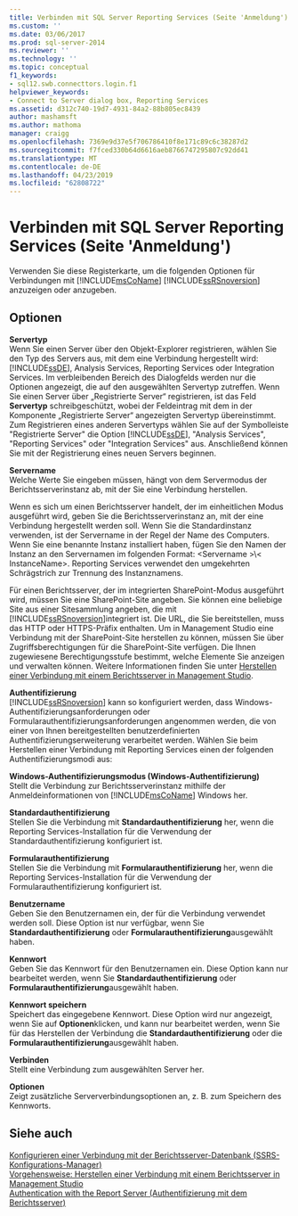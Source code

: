 ```yaml
---
title: Verbinden mit SQL Server Reporting Services (Seite 'Anmeldung') | Microsoft-Dokumentation
ms.custom: ''
ms.date: 03/06/2017
ms.prod: sql-server-2014
ms.reviewer: ''
ms.technology: ''
ms.topic: conceptual
f1_keywords:
- sql12.swb.connecttors.login.f1
helpviewer_keywords:
- Connect to Server dialog box, Reporting Services
ms.assetid: d312c740-19d7-4931-84a2-88b805ec8439
author: mashamsft
ms.author: mathoma
manager: craigg
ms.openlocfilehash: 7369e9d37e5f706786410f8e171c89c6c38287d2
ms.sourcegitcommit: f7fced330b64d6616aeb8766747295807c92dd41
ms.translationtype: MT
ms.contentlocale: de-DE
ms.lasthandoff: 04/23/2019
ms.locfileid: "62808722"
---
```

# <a name="connect-to-server-login-page-reporting-services"></a>Verbinden mit SQL Server Reporting Services (Seite 'Anmeldung')
  Verwenden Sie diese Registerkarte, um die folgenden Optionen für Verbindungen mit [!INCLUDE[msCoName](../includes/msconame-md.md)] [!INCLUDE[ssRSnoversion](../includes/ssrsnoversion-md.md)] anzuzeigen oder anzugeben.  
  
## <a name="options"></a>Optionen  
 **Servertyp**  
 Wenn Sie einen Server über den Objekt-Explorer registrieren, wählen Sie den Typ des Servers aus, mit dem eine Verbindung hergestellt wird: [!INCLUDE[ssDE](../includes/ssde-md.md)], Analysis Services, Reporting Services oder Integration Services. Im verbleibenden Bereich des Dialogfelds werden nur die Optionen angezeigt, die auf den ausgewählten Servertyp zutreffen. Wenn Sie einen Server über „Registrierte Server“ registrieren, ist das Feld **Servertyp** schreibgeschützt, wobei der Feldeintrag mit dem in der Komponente „Registrierte Server“ angezeigten Servertyp übereinstimmt. Zum Registrieren eines anderen Servertyps wählen Sie auf der Symbolleiste "Registrierte Server" die Option [!INCLUDE[ssDE](../includes/ssde-md.md)], "Analysis Services", "Reporting Services" oder "Integration Services" aus. Anschließend können Sie mit der Registrierung eines neuen Servers beginnen.  
  
 **Servername**  
 Welche Werte Sie eingeben müssen, hängt von dem Servermodus der Berichtsserverinstanz ab, mit der Sie eine Verbindung herstellen.  
  
 Wenn es sich um einen Berichtsserver handelt, der im einheitlichen Modus ausgeführt wird, geben Sie die Berichtsserverinstanz an, mit der eine Verbindung hergestellt werden soll. Wenn Sie die Standardinstanz verwenden, ist der Servername in der Regel der Name des Computers. Wenn Sie eine benannte Instanz installiert haben, fügen Sie den Namen der Instanz an den Servernamen im folgenden Format: \<Servername >\\< InstanceName\>. Reporting Services verwendet den umgekehrten Schrägstrich zur Trennung des Instanznamens.  
  
 Für einen Berichtsserver, der im integrierten SharePoint-Modus ausgeführt wird, müssen Sie eine SharePoint-Site angeben. Sie können eine beliebige Site aus einer Sitesammlung angeben, die mit [!INCLUDE[ssRSnoversion](../includes/ssrsnoversion-md.md)]integriert ist. Die URL, die Sie bereitstellen, muss das HTTP oder HTTPS-Präfix enthalten. Um in Management Studio eine Verbindung mit der SharePoint-Site herstellen zu können, müssen Sie über Zugriffsberechtigungen für die SharePoint-Site verfügen. Die Ihnen zugewiesene Berechtigungsstufe bestimmt, welche Elemente Sie anzeigen und verwalten können. Weitere Informationen finden Sie unter [Herstellen einer Verbindung mit einem Berichtsserver in Management Studio](../reporting-services/tools/connect-to-a-report-server-in-management-studio.md).  
  
 **Authentifizierung**  
 [!INCLUDE[ssRSnoversion](../includes/ssrsnoversion-md.md)] kann so konfiguriert werden, dass Windows-Authentifizierungsanforderungen oder Formularauthentifizierungsanforderungen angenommen werden, die von einer von Ihnen bereitgestellten benutzerdefinierten Authentifizierungserweiterung verarbeitet werden. Wählen Sie beim Herstellen einer Verbindung mit Reporting Services einen der folgenden Authentifizierungsmodi aus:  
  
 **Windows-Authentifizierungsmodus (Windows-Authentifizierung)**  
 Stellt die Verbindung zur Berichtsserverinstanz mithilfe der Anmeldeinformationen von [!INCLUDE[msCoName](../includes/msconame-md.md)] Windows her.  
  
 **Standardauthentifizierung**  
 Stellen Sie die Verbindung mit **Standardauthentifizierung** her, wenn die Reporting Services-Installation für die Verwendung der Standardauthentifizierung konfiguriert ist.  
  
 **Formularauthentifizierung**  
 Stellen Sie die Verbindung mit **Formularauthentifizierung** her, wenn die Reporting Services-Installation für die Verwendung der Formularauthentifizierung konfiguriert ist.  
  
 **Benutzername**  
 Geben Sie den Benutzernamen ein, der für die Verbindung verwendet werden soll. Diese Option ist nur verfügbar, wenn Sie **Standardauthentifizierung** oder **Formularauthentifizierung**ausgewählt haben.  
  
 **Kennwort**  
 Geben Sie das Kennwort für den Benutzernamen ein. Diese Option kann nur bearbeitet werden, wenn Sie **Standardauthentifizierung** oder **Formularauthentifizierung**ausgewählt haben.  
  
 **Kennwort speichern**  
 Speichert das eingegebene Kennwort. Diese Option wird nur angezeigt, wenn Sie auf **Optionen**klicken, und kann nur bearbeitet werden, wenn Sie für das Herstellen der Verbindung die **Standardauthentifizierung** oder die **Formularauthentifizierung**ausgewählt haben.  
  
 **Verbinden**  
 Stellt eine Verbindung zum ausgewählten Server her.  
  
 **Optionen**  
 Zeigt zusätzliche Serververbindungsoptionen an, z. B. zum Speichern des Kennworts.  
  
## <a name="see-also"></a>Siehe auch  
 [Konfigurieren einer Verbindung mit der Berichtsserver-Datenbank &#40;SSRS-Konfigurations-Manager&#41;](../../2014/sql-server/install/configure-a-report-server-database-connection-ssrs-configuration-manager.md)   
 [Vorgehensweise: Herstellen einer Verbindung mit einem Berichtsserver in Management Studio](../reporting-services/tools/connect-to-a-report-server-in-management-studio.md)   
 [Authentication with the Report Server (Authentifizierung mit dem Berichtsserver)](../reporting-services/security/authentication-with-the-report-server.md)  
  
  
